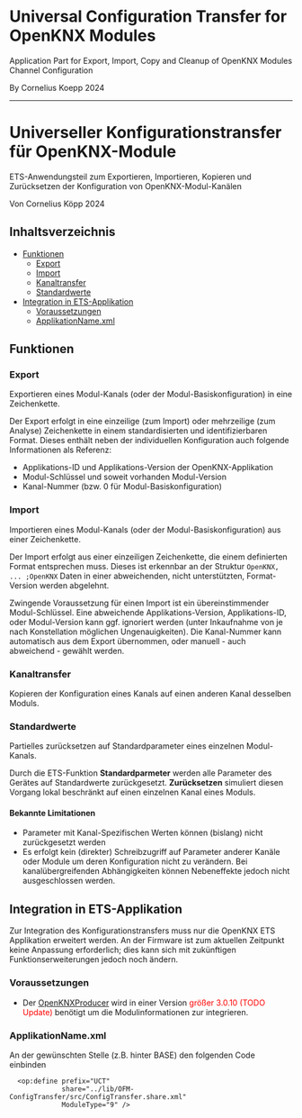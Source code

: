 # Universal Configuration Transfer for OpenKNX Modules

Application Part for Export, Import, Copy and Cleanup of OpenKNX Modules Channel Configuration 

By Cornelius Koepp 2024

---

# Universeller Konfigurationstransfer für OpenKNX-Module

ETS-Anwendungsteil zum Exportieren, Importieren, Kopieren und Zurücksetzen der Konfiguration von OpenKNX-Modul-Kanälen

Von Cornelius Köpp 2024



## Inhaltsverzeichnis
* [Funktionen](#funktionen)
  * [Export](#export)
  * [Import](#import)
  * [Kanaltransfer](#kanaltransfer)
  * [Standardwerte](#standardwerte)
* [Integration in ETS-Applikation](#integration-in-ets-applikation)
  * [Voraussetzungen](#voraussetzungen)
  * [ApplikationName.xml](#applikationnamexml)

## Funktionen


### Export
Exportieren eines Modul-Kanals (oder der Modul-Basiskonfiguration) in eine Zeichenkette. 

Der Export erfolgt in eine einzeilige (zum Import) oder mehrzeilige (zum Analyse) Zeichenkette in einem standardisierten und identifizierbaren Format.
Dieses enthält neben der individuellen Konfiguration auch folgende Informationen als Referenz:
* Applikations-ID und Applikations-Version der OpenKNX-Applikation
* Modul-Schlüssel und soweit vorhanden Modul-Version
* Kanal-Nummer (bzw. 0 für Modul-Basiskonfiguration)


### Import
Importieren eines Modul-Kanals (oder der Modul-Basiskonfiguration) aus einer Zeichenkette.

Der Import erfolgt aus einer einzeiligen Zeichenkette, die einem definierten Format entsprechen muss. 
Dieses ist erkennbar an der Struktur `OpenKNX, ... ;OpenKNX`
Daten in einer abweichenden, nicht unterstützten, Format-Version werden abgelehnt.

Zwingende Voraussetzung für einen Import ist ein übereinstimmender Modul-Schlüssel.
Eine abweichende Applikations-Version, Applikations-ID, oder Modul-Version kann ggf. ignoriert werden (unter Inkaufnahme von je nach Konstellation möglichen Ungenauigkeiten).
Die Kanal-Nummer kann automatisch aus dem Export übernommen, oder manuell - auch abweichend - gewählt werden. 


### Kanaltransfer
Kopieren der Konfiguration eines Kanals auf einen anderen Kanal desselben Moduls.


### Standardwerte
Partielles zurücksetzen auf Standardparameter eines einzelnen Modul-Kanals.

Durch die ETS-Funktion **Standardparmeter** werden alle Parameter des Gerätes auf Standardwerte zurückgesetzt.
**Zurücksetzen** simuliert diesen Vorgang lokal beschränkt auf einen einzelnen Kanal eines Moduls.

#### Bekannte Limitationen
* Parameter mit Kanal-Spezifischen Werten können (bislang) nicht zurückgesetzt werden
* Es erfolgt kein (direkter) Schreibzugriff auf Parameter anderer Kanäle oder Module um deren Konfiguration nicht zu verändern. 
  Bei kanalübergreifenden Abhängigkeiten können Nebeneffekte jedoch nicht ausgeschlossen werden. 



## Integration in ETS-Applikation

Zur Integration des Konfigurationstransfers muss nur die OpenKNX ETS Applikation erweitert werden. 
An der Firmware ist zum aktuellen Zeitpunkt keine Anpassung erforderlich; dies kann sich mit zukünftigen Funktionserweiterungen jedoch noch ändern.

### Voraussetzungen
* Der [OpenKNXProducer](https://github.com/OpenKNX/OpenKNXproducer) wird in einer Version <span style="color:red;">größer 3.0.10 (TODO Update)</span> benötigt um die Modulinformationen zur integrieren.

### ApplikationName.xml
An der gewünschten Stelle (z.B. hinter BASE) den folgenden Code einbinden
```
  <op:define prefix="UCT"
             share="../lib/OFM-ConfigTransfer/src/ConfigTransfer.share.xml"
             ModuleType="9" />
```
